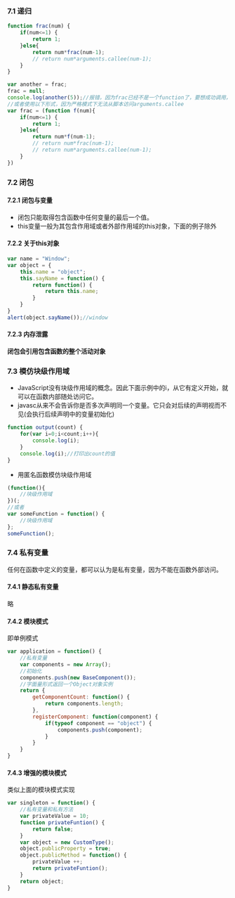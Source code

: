 ### 7.1 递归
```javascript
function frac(num) {
    if(num<=1) {
        return 1;
    }else{
        return num*frac(num-1);
        // return num*arguments.callee(num-1);
    }
}

var another = frac;
frac = null;
console.log(another(5));//报错，因为frac已经不是一个function了，要想成功调用，改成callee形式
//或者使用以下形式，因为严格模式下无法从脚本访问arguments.callee
var frac = (function f(num){
    if(num<=1) {
        return 1;
    }else{
        return num*f(num-1);
        // return num*frac(num-1);
        // return num*arguments.callee(num-1);
    }
})
```

### 7.2 闭包
#### 7.2.1 闭包与变量
- 闭包只能取得包含函数中任何变量的最后一个值。
- this变量一般为其包含作用域或者外部作用域的this对象，下面的例子除外
#### 7.2.2 关于this对象
```javascript
var name = "Window";
var object = {
    this.name = "object";
    this.sayName = function() {
        return function() {
            return this.name;
        }
    }
}
alert(object.sayName());//window
```
#### 7.2.3 内存泄露
**闭包会引用包含函数的整个活动对象**
### 7.3 模仿块级作用域
- JavaScript没有块级作用域的概念。因此下面示例中的i，从它有定义开始，就可以在函数内部随处访问它。
- javasc从来不会告诉你是否多次声明同一个变量。它只会对后续的声明视而不见(会执行后续声明中的变量初始化)
```javascript
function output(count) {
    for(var i=0;i<count;i++){
        console.log(i);
    }
    console.log(i);//打印出count的值
}
```
- 用匿名函数模仿块级作用域
```javascript
(function(){
    //块级作用域
})(;
//或者
var someFunction = function() {
    //块级作用域
};
someFunction();
```
### 7.4 私有变量
任何在函数中定义的变量，都可以认为是私有变量，因为不能在函数外部访问。
#### 7.4.1 静态私有变量
略
#### 7.4.2 模块模式
即单例模式
```javascript
var application = function() {
    //私有变量
    var components = new Array();
    //初始化
    components.push(new BaseComponent());
    //字面量形式返回一个Object对象实例
    return {
        getComponentCount: function() {
            return components.length;
        },
        registerComponent: function(component) {
            if(typeof component == "object") {
                components.push(component);
            }
        }
    }
}
```
#### 7.4.3 增强的模块模式
类似上面的模块模式实现
```javascript
var singleton = function() {
    //私有变量和私有方法
    var privateValue = 10;
    function privateFuntion() {
        return false;
    }
    var object = new CustomType();
    object.publicProperty = true;
    object.publicMethod = function() {
        privateValue ++;
        return privateFuntion();
    }
    return object;
}
```
